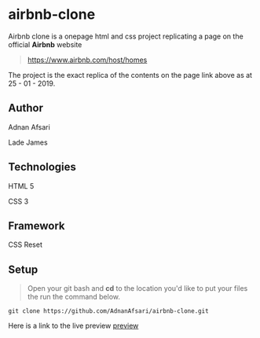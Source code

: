 # airbnb-clone
Airbnb clone is a onepage html and css project replicating a page on the official **Airbnb** website
> https://www.airbnb.com/host/homes

The project is the exact replica of the contents on the page link above as at 25 - 01 - 2019.

## Author
Adnan Afsari

Lade James

## Technologies
HTML 5

CSS 3

## Framework
CSS Reset

## Setup
> Open your git bash and **cd** to the location you'd like to put your files the run the command below.

`git clone https://github.com/AdnanAfsari/airbnb-clone.git`

Here is a link to the live preview [preview](https://raw.githack.com/AdnanAfsari/airbnb-clone/development/index.html)
